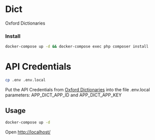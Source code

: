 # Dict

Oxford Dictionaries

### Install

```bash
docker-compose up -d && docker-compose exec php composer install
```

# API Credentials

```bash
cp .env .env.local
```
Put the API Credentials from [Oxford Dictionaries](https://developer.oxforddictionaries.com/) into the file .env.local parameters: APP_DICT_APP_ID and APP_DICT_APP_KEY

## Usage

```bash
docker-compose up -d
```

Open [http://localhost/](http://localhost/)
